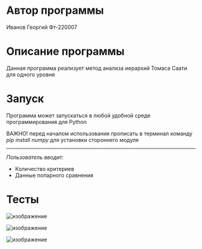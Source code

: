 # Автор программы
Иванов Георгий Фт-220007
# Описание программы
Данная программа реализует метод анализа иерархий Томаса Саати для одного уровня
# Запуск
Программа может запускаться в любой удобной среде программирования для Python

ВАЖНО! перед началом использования прописать в терминал команду *pip install numpy* для установки стороннего модуля
____
*Пользователь вводит:* 
- Количество критериев
- Данные попарного сравнения

# Тесты
![изображение](https://github.com/gagashmina/Homework-6/assets/119807588/a6059f56-b5ab-4665-96fb-35beced3b757)

![изображение](https://github.com/gagashmina/Homework-6/assets/119807588/45080ad1-62db-4773-b90c-b39cb2bb064b)

![изображение](https://github.com/gagashmina/Homework-6/assets/119807588/adbfbde9-8f21-45c8-8477-89bf644d4b14)
